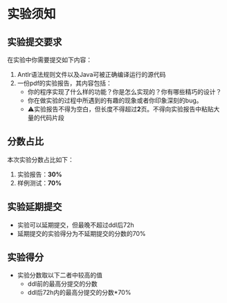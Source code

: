 # 实验须知

## 实验提交要求

在实验中你需要提交如下内容：

1. Antlr语法规则文件以及Java可被正确编译运行的源代码
2. 一份pdf的实验报告，其内容包括：
   - 你的程序实现了什么样的功能？你是怎么实现的？你有哪些精巧的设计？
   - 你在做实验的过程中所遇到的有趣的现象或者你印象深刻的bug。
   - ⚠️实验报告不得为空白，但长度不得超过**2**页。不得向实验报告中粘贴大量的代码片段

## 分数占比

本次实验分数占比如下：

1. 实验报告：**30%**
2. 样例测试：**70%**

## 实验延期提交

- 实验可以延期提交，但最晚不超过ddl后72h
- 延期提交的实验得分为不延期提交的分数的70%

## 实验得分

- 实验分数取以下二者中较高的值
    - ddl前的最高分提交的分数
    - ddl后72h内的最高分提交的分数*70%
